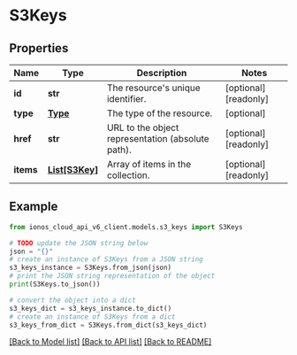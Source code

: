 # S3Keys


## Properties

Name | Type | Description | Notes
------------ | ------------- | ------------- | -------------
**id** | **str** | The resource&#39;s unique identifier. | [optional] [readonly] 
**type** | [**Type**](Type.md) | The type of the resource. | [optional] 
**href** | **str** | URL to the object representation (absolute path). | [optional] [readonly] 
**items** | [**List[S3Key]**](S3Key.md) | Array of items in the collection. | [optional] [readonly] 

## Example

```python
from ionos_cloud_api_v6_client.models.s3_keys import S3Keys

# TODO update the JSON string below
json = "{}"
# create an instance of S3Keys from a JSON string
s3_keys_instance = S3Keys.from_json(json)
# print the JSON string representation of the object
print(S3Keys.to_json())

# convert the object into a dict
s3_keys_dict = s3_keys_instance.to_dict()
# create an instance of S3Keys from a dict
s3_keys_from_dict = S3Keys.from_dict(s3_keys_dict)
```
[[Back to Model list]](../README.md#documentation-for-models) [[Back to API list]](../README.md#documentation-for-api-endpoints) [[Back to README]](../README.md)



